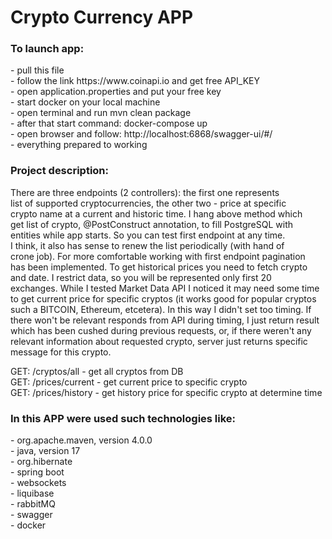 # Crypto Currency APP

<h3>To launch app:</h3>
- pull this file <br>
- follow the link https://www.coinapi.io and get free API_KEY <br>
- open application.properties and put your free key <br>
- start docker on your local machine <br>
- open terminal and run mvn clean package <br>
- after that start command: docker-compose up <br>
- open browser and follow: http://localhost:6868/swagger-ui/#/ <br>
- everything prepared to working<br>

<h3>Project description:</h3>
There are three endpoints (2 controllers): the first one represents <br>
list of supported cryptocurrencies, the other two - price at specific <br>
crypto name at a current and historic time. I hang above method which <br>
get list of crypto, @PostConstruct annotation, to fill PostgreSQL with <br>
entities while app starts. So you can test first endpoint at any time. <br>
I think, it also has sense to renew the list periodically (with hand of <br>
crone job). For more comfortable working with first endpoint pagination <br>
has been implemented. To get historical prices you need to fetch crypto <br>
and date. I restrict data, so you will be represented only first 20 <br>
exchanges. While I tested Market Data API I noticed it may need some time <br>
to get current price for specific cryptos (it works good for popular cryptos <br>
such a BITCOIN, Ethereum, etcetera). In this way I didn't set too timing. If <br>
there won't be relevant responds from API during timing, I just return result <br>
which has been cushed during previous requests, or, if there weren't any <br>
relevant information about requested crypto, server just returns specific <br>
message for this crypto. <br>

GET: /cryptos/all - get all cryptos from DB <br>
GET: /prices/current - get current price to specific crypto <br>
GET: /prices/history - get history price for specific crypto at determine time <br>

<h3>In this APP were used such technologies like:</h3>
- org.apache.maven, version 4.0.0<br>
- java, version 17 <br>
- org.hibernate <br>
- spring boot <br>
- websockets <br>
- liquibase <br>
- rabbitMQ <br>
- swagger <br>
- docker <br>
